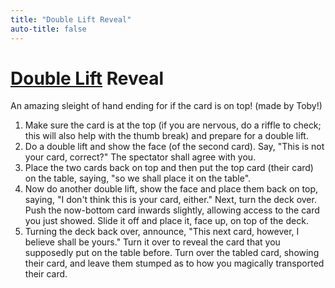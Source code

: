 ```yaml
---
title: "Double Lift Reveal"
auto-title: false
---
```


# [Double Lift](/library/sleight/double-lift/) Reveal

An amazing sleight of hand ending for if the card is on top! (made by Toby!)

1. Make sure the card is at the top (if you are nervous, do a riffle to check; this will also help with the thumb break) and prepare for a double lift.
2. Do a double lift and show the face (of the second card). Say, "This is not your card, correct?" The spectator shall agree with you.
3. Place the two cards back on top and then put the top card (their card) on the table, saying, "so we shall place it on the table".
4. Now do another double lift, show the face and place them back on top, saying, "I don't think this is your card, either." Next, turn the deck over. Push the now-bottom card inwards slightly, allowing access to the card you just showed. Slide it off and place it, face up, on top of the deck.
5. Turning the deck back over, announce, "This next card, however, I believe shall be yours." Turn it over to reveal the card that you supposedly put on the table before. Turn over the tabled card, showing their card, and leave them stumped as to how you magically transported their card.
